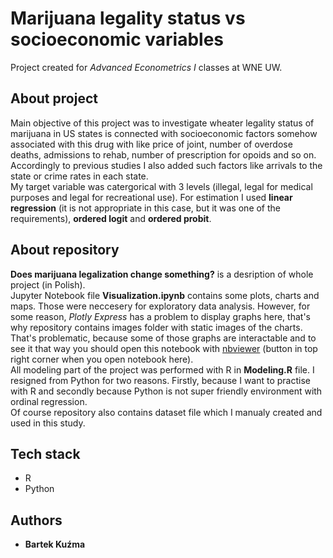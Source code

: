 # Marijuana legality status vs socioeconomic variables

Project created for <i>Advanced Econometrics I</i> classes at WNE UW.

## About project

Main objective of this project was to investigate wheater legality status of marijuana in US states is connected with socioeconomic factors somehow associated with this drug with like price of joint, number of overdose deaths, admissions to rehab, number of prescription for opoids and so on. Accordingly to previous studies I also added such factors like arrivals to the state or crime rates in each state.  
My target variable was catergorical with 3 levels (illegal, legal for medical purposes and legal for recreational use). For estimation I used <b>linear regression</b> (it is not appropriate in this case, but it was one of the requirements), <b>ordered logit</b> and <b>ordered probit</b>.  

## About repository

<b>Does marijuana legalization change something?</b> is a desription of whole project (in Polish).   
Jupyter Notebook file <b>Visualization.ipynb</b> contains some plots, charts and maps. Those were neccesery for exploratory data analysis. However, for some reason, <i>Plotly Express</i> has a problem to display graphs here, that's why repository contains images folder with static images of the charts. That's problematic, because some of those graphs are interactable and to see it that way you should open this notebook with <ins>nbviewer</ins> (button in top right corner when you open notebook here).  
All modeling part of the project was performed with R in <b>Modeling.R</b> file. I resigned from Python for two reasons. Firstly, because I want to practise with R and secondly because Python is not super friendly environment with ordinal regression.  
Of course repository also contains dataset file which I manualy created and used in this study.

## Tech stack

* R
* Python

## Authors

* **Bartek Kuźma**

